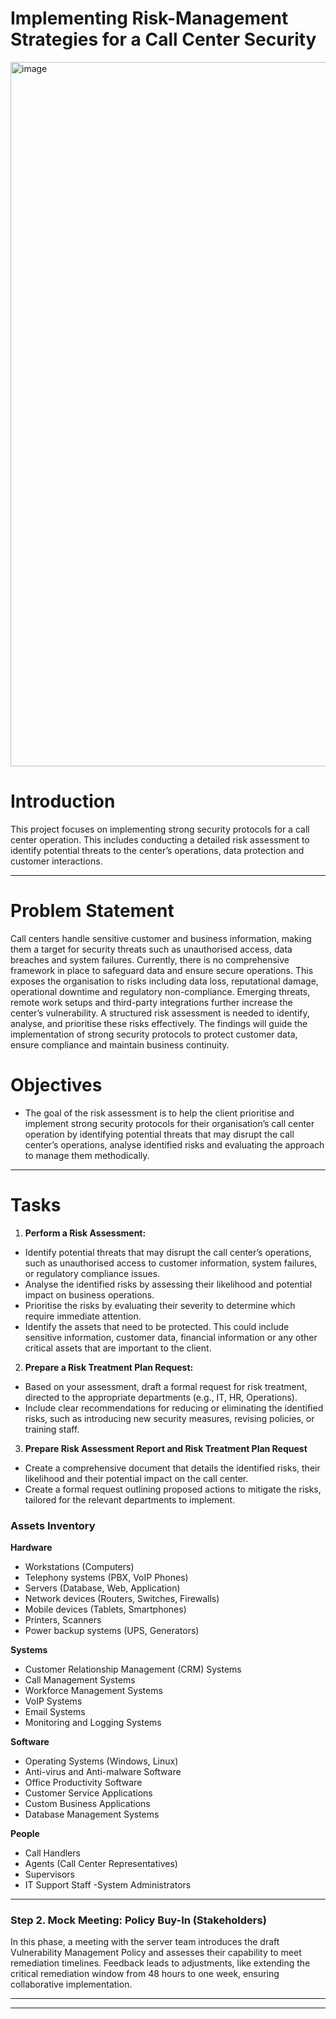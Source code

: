 # Implementing Risk-Management Strategies for a Call Center Security
<img width="2048" height="1127" alt="image" src="https://github.com/user-attachments/assets/73c4c696-52b4-4a11-8cf0-3ac62e46999b" />

# Introduction 
 This project focuses on implementing strong security protocols for a call center operation. This includes conducting a detailed risk assessment to identify potential threats to the center’s operations, data protection and customer interactions.

---
# Problem Statement
Call centers handle sensitive customer and business information, making them a target for security threats such as unauthorised access, data breaches and system failures. Currently, there is no comprehensive framework in place to safeguard data and ensure secure operations. This exposes the organisation to risks including data loss, reputational damage, operational downtime and regulatory non-compliance. Emerging threats, remote work setups and third-party integrations further increase the center’s vulnerability. A structured risk assessment is needed to identify, analyse, and prioritise these risks effectively. The findings will guide the implementation of strong security protocols to protect customer data, ensure compliance and maintain business continuity.

# Objectives
- The goal of the risk assessment is to help the client prioritise and implement strong security protocols for their organisation’s call center operation by identifying potential threats that may disrupt the call center’s operations, analyse identified risks and evaluating the approach to manage them methodically.

---
# Tasks
1. **Perform a Risk Assessment:**
- Identify potential threats that may disrupt the call center’s operations, such as unauthorised access to customer information, system failures, or regulatory compliance issues.
- Analyse the identified risks by assessing their likelihood and potential impact on business operations.
- Prioritise the risks by evaluating their severity to determine which require immediate attention.
- Identify the assets that need to be protected. This could include sensitive information, customer data, financial information or any other critical assets that are important to the client.

2. **Prepare a Risk Treatment Plan Request:**
- Based on your assessment, draft a formal request for risk treatment, directed to the appropriate departments (e.g., IT, HR, Operations).
- Include clear recommendations for reducing or eliminating the identified risks, such as introducing new security measures, revising policies, or training staff.

3. **Prepare Risk Assessment Report and Risk Treatment Plan Request**
 - Create a comprehensive document that details the identified risks, their likelihood and their potential impact on the call center.
- Create a formal request outlining proposed actions to mitigate the risks, tailored for the relevant departments to implement.

### Assets Inventory

**Hardware**
- Workstations (Computers)
- Telephony systems (PBX, VoIP Phones)
- Servers (Database, Web, Application)
- Network devices (Routers, Switches, Firewalls)
- Mobile devices (Tablets, Smartphones)
- Printers, Scanners
- Power backup systems (UPS, Generators)

**Systems**
- Customer Relationship Management (CRM) Systems
- Call Management Systems
- Workforce Management Systems
- VoIP Systems
- Email Systems
- Monitoring and Logging Systems

**Software**
- Operating Systems (Windows, Linux)
- Anti-virus and Anti-malware Software
- Office Productivity Software
 - Customer Service Applications
- Custom Business Applications
- Database Management Systems

**People**
- Call Handlers
- Agents (Call Center Representatives)
- Supervisors
- IT Support Staff
 -System Administrators

---

### Step 2.  Mock Meeting: Policy Buy-In (Stakeholders)

In this phase, a meeting with the server team introduces the draft Vulnerability Management Policy and assesses their capability to meet remediation timelines. Feedback leads to adjustments, like extending the critical remediation window from 48 hours to one week, ensuring collaborative implementation.

---




---

